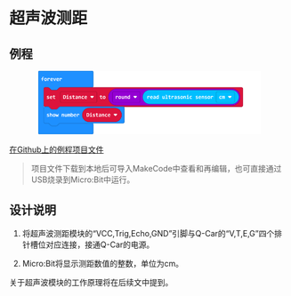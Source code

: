 # 超声波测距

## 例程

<div align=center>
<img src="../assets/Q-car_Ultrasonic_ranging2.png" width="400"/>
</div>

[在Github上的例程项目文件](https://github.com/Wind-stormger/Makecode/blob/master/microbit-Q-car_Ultrasonic_ranging2.hex)

> 项目文件下载到本地后可导入MakeCode中查看和再编辑，也可直接通过USB烧录到Micro:Bit中运行。

## 设计说明

1. 将超声波测距模块的“VCC,Trig,Echo,GND”引脚与Q-Car的“V,T,E,G”四个排针槽位对应连接，接通Q-Car的电源。

2. Micro:Bit将显示测距数值的整数，单位为cm。

关于超声波模块的工作原理将在后续文中提到。